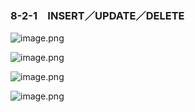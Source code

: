 ### 8-2-1　INSERT／UPDATE／DELETE

![image.png](attachment:image.png)

![image.png](attachment:image.png)

![image.png](attachment:image.png)

![image.png](attachment:image.png)












```python

```

